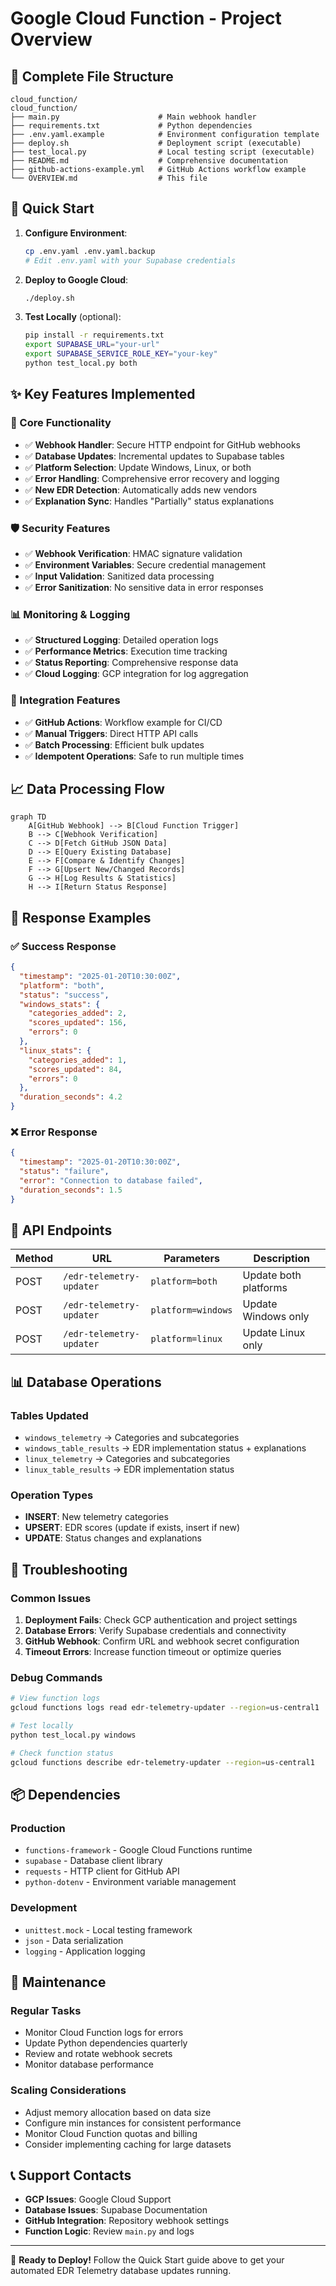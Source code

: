 # Google Cloud Function - Project Overview

## 📁 Complete File Structure

```
cloud_function/
cloud_function/
├── main.py                      # Main webhook handler
├── requirements.txt             # Python dependencies
├── .env.yaml.example            # Environment configuration template
├── deploy.sh                    # Deployment script (executable)
├── test_local.py                # Local testing script (executable)
├── README.md                    # Comprehensive documentation
├── github-actions-example.yml   # GitHub Actions workflow example
└── OVERVIEW.md                  # This file
```

## 🚀 Quick Start

1. **Configure Environment**:
   ```bash
   cp .env.yaml .env.yaml.backup
   # Edit .env.yaml with your Supabase credentials
   ```

2. **Deploy to Google Cloud**:
   ```bash
   ./deploy.sh
   ```

3. **Test Locally** (optional):
   ```bash
   pip install -r requirements.txt
   export SUPABASE_URL="your-url"
   export SUPABASE_SERVICE_ROLE_KEY="your-key"
   python test_local.py both
   ```

## ✨ Key Features Implemented

### 🔧 Core Functionality
- ✅ **Webhook Handler**: Secure HTTP endpoint for GitHub webhooks
- ✅ **Database Updates**: Incremental updates to Supabase tables
- ✅ **Platform Selection**: Update Windows, Linux, or both
- ✅ **Error Handling**: Comprehensive error recovery and logging
- ✅ **New EDR Detection**: Automatically adds new vendors
- ✅ **Explanation Sync**: Handles "Partially" status explanations

### 🛡️ Security Features
- ✅ **Webhook Verification**: HMAC signature validation
- ✅ **Environment Variables**: Secure credential management
- ✅ **Input Validation**: Sanitized data processing
- ✅ **Error Sanitization**: No sensitive data in error responses

### 📊 Monitoring & Logging
- ✅ **Structured Logging**: Detailed operation logs
- ✅ **Performance Metrics**: Execution time tracking
- ✅ **Status Reporting**: Comprehensive response data
- ✅ **Cloud Logging**: GCP integration for log aggregation

### 🔄 Integration Features
- ✅ **GitHub Actions**: Workflow example for CI/CD
- ✅ **Manual Triggers**: Direct HTTP API calls
- ✅ **Batch Processing**: Efficient bulk updates
- ✅ **Idempotent Operations**: Safe to run multiple times

## 📈 Data Processing Flow

```mermaid
graph TD
    A[GitHub Webhook] --> B[Cloud Function Trigger]
    B --> C[Webhook Verification]
    C --> D[Fetch GitHub JSON Data]
    D --> E[Query Existing Database]
    E --> F[Compare & Identify Changes]
    F --> G[Upsert New/Changed Records]
    G --> H[Log Results & Statistics]
    H --> I[Return Status Response]
```

## 🎯 Response Examples

### ✅ Success Response
```json
{
  "timestamp": "2025-01-20T10:30:00Z",
  "platform": "both",
  "status": "success",
  "windows_stats": {
    "categories_added": 2,
    "scores_updated": 156,
    "errors": 0
  },
  "linux_stats": {
    "categories_added": 1, 
    "scores_updated": 84,
    "errors": 0
  },
  "duration_seconds": 4.2
}
```

### ❌ Error Response
```json
{
  "timestamp": "2025-01-20T10:30:00Z",
  "status": "failure",
  "error": "Connection to database failed",
  "duration_seconds": 1.5
}
```

## 🔗 API Endpoints

| Method | URL | Parameters | Description |
|--------|-----|------------|-------------|
| POST | `/edr-telemetry-updater` | `platform=both` | Update both platforms |
| POST | `/edr-telemetry-updater` | `platform=windows` | Update Windows only |
| POST | `/edr-telemetry-updater` | `platform=linux` | Update Linux only |

## 📊 Database Operations

### Tables Updated
- `windows_telemetry` → Categories and subcategories
- `windows_table_results` → EDR implementation status + explanations
- `linux_telemetry` → Categories and subcategories  
- `linux_table_results` → EDR implementation status

### Operation Types
- **INSERT**: New telemetry categories
- **UPSERT**: EDR scores (update if exists, insert if new)
- **UPDATE**: Status changes and explanations

## 🚨 Troubleshooting

### Common Issues
1. **Deployment Fails**: Check GCP authentication and project settings
2. **Database Errors**: Verify Supabase credentials and connectivity
3. **GitHub Webhook**: Confirm URL and webhook secret configuration
4. **Timeout Errors**: Increase function timeout or optimize queries

### Debug Commands
```bash
# View function logs
gcloud functions logs read edr-telemetry-updater --region=us-central1

# Test locally
python test_local.py windows

# Check function status  
gcloud functions describe edr-telemetry-updater --region=us-central1
```

## 📦 Dependencies

### Production
- `functions-framework` - Google Cloud Functions runtime
- `supabase` - Database client library
- `requests` - HTTP client for GitHub API
- `python-dotenv` - Environment variable management

### Development
- `unittest.mock` - Local testing framework
- `json` - Data serialization
- `logging` - Application logging

## 🔄 Maintenance

### Regular Tasks
- Monitor Cloud Function logs for errors
- Update Python dependencies quarterly
- Review and rotate webhook secrets
- Monitor database performance

### Scaling Considerations
- Adjust memory allocation based on data size
- Configure min instances for consistent performance
- Monitor Cloud Function quotas and billing
- Consider implementing caching for large datasets

## 📞 Support Contacts

- **GCP Issues**: Google Cloud Support
- **Database Issues**: Supabase Documentation  
- **GitHub Integration**: Repository webhook settings
- **Function Logic**: Review `main.py` and logs

---

🎉 **Ready to Deploy!** Follow the Quick Start guide above to get your automated EDR Telemetry database updates running.